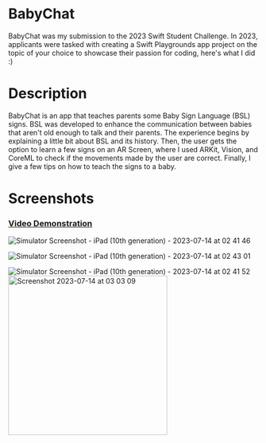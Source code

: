 # BabyChat
BabyChat was my submission to the 2023 Swift Student Challenge. In 2023, applicants were tasked with creating a Swift Playgrounds app project on the topic of your choice to showcase their passion for coding, here's what I did :)

# Description
BabyChat is an app that teaches parents some Baby Sign Language (BSL) signs. BSL was developed to enhance the communication between babies that aren't old enough to talk and their parents. The experience begins by explaining a little bit about BSL and its history. Then, the user gets the option to learn a few signs on an AR Screen, where I used ARKit, Vision, and CoreML to check if the movements made by the user are correct. Finally, I give a few tips on how to teach the signs to a baby.

# Screenshots
### [Video Demonstration]([url](https://youtu.be/PsIhGW77i5U?si=pl5CxwYI8jV5kztl)https://youtu.be/PsIhGW77i5U?si=pl5CxwYI8jV5kztl)


![Simulator Screenshot - iPad (10th generation) - 2023-07-14 at 02 41 46](https://github.com/sofiadinizms/WWDC23/assets/65901952/8413e851-db13-4144-9405-5fbe7e1c10cc)

![Simulator Screenshot - iPad (10th generation) - 2023-07-14 at 02 43 01](https://github.com/sofiadinizms/WWDC23/assets/65901952/0735c218-7c5a-4c93-9df7-02ea2f5532c6)

![Simulator Screenshot - iPad (10th generation) - 2023-07-14 at 02 41 52](https://github.com/sofiadinizms/WWDC23/assets/65901952/c968116f-a44e-4be9-9112-564b22f530aa)
<img width="320" alt="Screenshot 2023-07-14 at 03 03 09" src="https://github.com/sofiadinizms/WWDC23/assets/65901952/1c1310a3-7b37-44d6-b4f9-0a7b629459cf">


